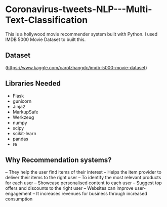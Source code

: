 # Coronavirus-tweets-NLP---Multi-Text-Classification
This is a hollywood movie recommender system built with Python. I used IMDB 5000 Movie Dataset to built this.
## Dataset
(https://www.kaggle.com/carolzhangdc/imdb-5000-movie-dataset)

## Libraries Needed
- Flask
- gunicorn
- Jinja2
- MarkupSafe
- Werkzeug
- numpy
- scipy
- scikit-learn
- pandas
- re

## Why Recommendation systems?
– They help the user find items of their interest
– Helps the item provider to deliver their items to the right user
       – To identify the most relevant products for each user
       – Showcase personalised content to each user
       – Suggest top offers and discounts to the right user
– Websites can improve user-engagement
– It increases revenues for business through increased consumption


